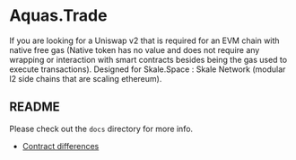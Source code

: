 # Aquas.Trade

If you are looking for a Uniswap v2 that is required for an EVM chain with native free gas (Native token has no value and does not require any wrapping or interaction with smart contracts besides being the gas used to execute transactions). Designed for Skale.Space : Skale Network (modular l2 side chains that are scaling ethereum).

## README

Please check out the `docs` directory for more info.

- [Contract differences](./docs/CONTRACT_DIFFERENCES.md)
